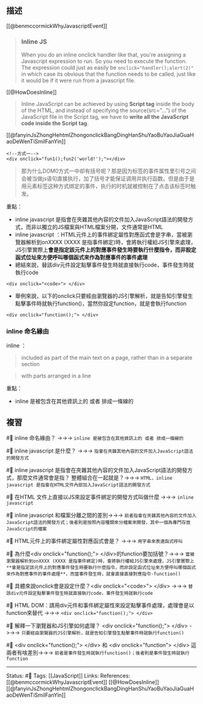 ## 描述
[[@benmccormickWhyJavascriptEvent]]
> ### Inline JS
> When you do an inline onclick handler like that, you're assigning a Javascript expression to run. So you need to execute the function.
> The expression could just as easily be `onclick="handler();alert(2)"` in which case its obvious that the function needs to be called, just like it would be if it were run from a javascript file.

[[@HowDoesInline]] 
> Inline JavaScript can be achieved by using **Script tag** inside the body of the HTML, and instead of specifying the source(src=”…”) of the JavaScript file in the Script tag, we have to **write all the JavaScript code inside the Script tag**.

[[@fanyinJsZhongHehtmlZhongonclickBangDingHanShuYaoBuYaoJiaGuaHaoDeWenTiSmilFanYin]]
```
<!--方式一-->
<div onclick="fun1();fun2('world!');"></div>
```

> 那为什么DOM0方式一中却有括号呢？那是因为标签的事件属性里引号之间会被当做js语句直接执行，加了括号才能保证调用并执行函数。但是由于是用元素标签这种方式绑定的事件，执行的时机就被控制在了点击该标签时触发。

重點：
- inline javascript 是指會在夾雜其他內容的文件加入JavaScript語法的開發方式，而非以獨立的JS檔案與HTML檔案分開，文件通常是HTML
- inline javascript ：HTML元件上的事件綁定屬性對應函式會是字串，當被瀏覽器解析到onXXXX (XXXX 是指事件綁定)時，會將執行權給JS引擎來處理，JS引擎實際上**會是指定該元件上的對應事件發生時要執行什麼指令，而非設定函式位址來方便呼叫哪個函式來作為對應事件的事件處理**
- 總結來說，替該div元件設定點擊事件發生時就直接執行code，事件發生時就執行code
```
<div onclick="<code>"> </div>
```
- 舉例來說，以下的onclick只要經由瀏覽器的JS引擎解析，就是告知引擎發生點擊事件時就執行function()，當然你設定function，就是會執行function
```
<div onclick="function();"> </div>
```
### inline 命名緣由
inline ：
> included as part of the main text on a page, rather than in a separate section

> with parts arranged in a line


重點：
- inline 是被包含在其他資訊上的 或者 排成一條線的

## 複習

#🧠 inline 命名緣由？ ->->-> `inline 是被包含在其他資訊上的 或者 排成一條線的`
<!--SR:!2023-07-21,58,170-->


#🧠 inline javascript 是什麼？ ->->-> `指會在夾雜其他內容的文件加入JavaScript語法的開發方式`
<!--SR:!2024-05-04,380,250-->

#🧠 inline javascript 是指會在夾雜其他內容的文件加入JavaScript語法的開發方式，那麼文件通常會是指？ 整體組合在一起就是？->->-> `HTML，inline javascript 是指會在HTML文件內部加入JavaScript語法的開發方式`
<!--SR:!2023-11-30,284,250-->

#🧠 在HTML 文件上直接以JS來設定事件綁定的開發方式叫做什麼 ->->-> `inline javascript`
<!--SR:!2023-09-07,208,249-->


#🧠 inline javascript 和檔案分離之間的差別->->-> `前者指會在夾雜其他內容的文件加入JavaScript語法的開發方式；後者則是按照內容種類來分檔案來開發，其中一個為專門存放JavaScript的檔案`
<!--SR:!2023-05-31,177,250-->

#🧠 HTML元件上的事件綁定屬性對應函式會是？ ->->-> `用字串來表達函式呼叫`
<!--SR:!2023-06-22,194,250-->


#🧠  為什麼\<div onclick="function();"\> \<\/div\>的function要加括號？->->-> `當被瀏覽器解析到onXXXX (XXXX 是指事件綁定)時，會將執行權給JS引擎來處理，JS引擎實際上**會是指定該元件上的對應事件發生時要執行什麼指令，而非設定函式位址來方便呼叫哪個函式來作為對應事件的事件處理**，而當事件發生時，就會直接直接對應指令-function()`
<!--SR:!2024-01-05,304,250-->

#🧠 具體來說onclick會是設定什麼？\<div onclick="\<code\>"\> \<\/div\> ->->-> `替該div元件設定點擊事件發生時就直接執行code，事件發生時就執行code`
<!--SR:!2024-07-02,414,250-->

#🧠 HTML DOM：請用div元件和事件綁定屬性來設定點擊事件處理，處理會是以function來替代 ->->-> `<div onclick="function();"> </div>`
<!--SR:!2024-07-28,431,250-->

#🧠 解釋一下瀏覽器和JS引擎如何處理？ \<div onclick="function();"\> \<\/div\> ->->-> `只要經由瀏覽器的JS引擎解析，就是告知引擎發生點擊事件時就執行function()`
<!--SR:!2024-06-17,406,250-->

#🧠 \<div onclick="function();"\> \<\/div\> 和 \<div onclick="function"\> \<\/div\> 這兩者有啥差別->->-> `前者是事件發生時就執行function()；後者則是事件發生時就執行function`
<!--SR:!2023-07-15,117,230-->

---
Status: #🌱 
Tags:
 [[JavaScript]]
Links:
References:
[[@benmccormickWhyJavascriptEvent]]
[[@HowDoesInline]]
[[@fanyinJsZhongHehtmlZhongonclickBangDingHanShuYaoBuYaoJiaGuaHaoDeWenTiSmilFanYin]]